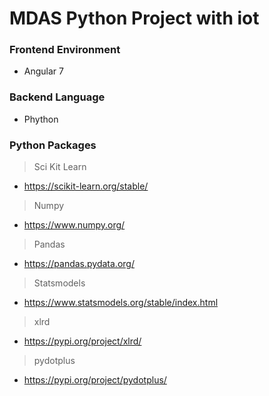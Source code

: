 # MDAS Python Project with iot 

### Frontend Environment
- Angular 7

### Backend Language
- Phython

### Python Packages
> Sci Kit Learn
- https://scikit-learn.org/stable/
> Numpy
- https://www.numpy.org/
> Pandas
- https://pandas.pydata.org/
> Statsmodels
- https://www.statsmodels.org/stable/index.html
> xlrd
- https://pypi.org/project/xlrd/
> pydotplus
- https://pypi.org/project/pydotplus/
